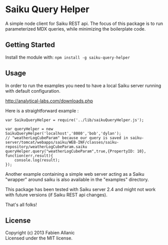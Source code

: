 Saiku Query Helper
==========

A simple node client for Saiku REST api. 
The focus of this package is to run parameterized MDX queries, while minimizing the boilerplate code.

## Getting Started
Install the module with: `npm install -g saiku-query-helper`

## Usage
In order to run the examples you need to have a local Saiku server running with default configuration.

http://analytical-labs.com/downloads.php

Here is a straightforward example :

    var SaikuQueryHelper = require('../lib/saikuQueryHelper.js');
    
    var queryHelper = new SaikuQueryHelper('localhost','8080','bob','dylan');
    // "weatherLogCubeParam" because our query is saved in saiku-server/tomcat/webapps/saiku/WEB-INF/classes/saiku-repository/weatherLogCubeParam.saiku
    queryHelper.query("weatherLogCubeParam",true,{PropertyID: 10}, function(err,result){
        console.log(result);
    });


Another example containing a simple web server acting as a Saiku "wrapper" around saiku is also available in the "examples" directory.

This package has been tested with Saiku server 2.4 and might not work with future versions (if Saiku REST api changes).

That's all folks!

## License
Copyright (c) 2013 Fabien Allanic  
Licensed under the MIT license.